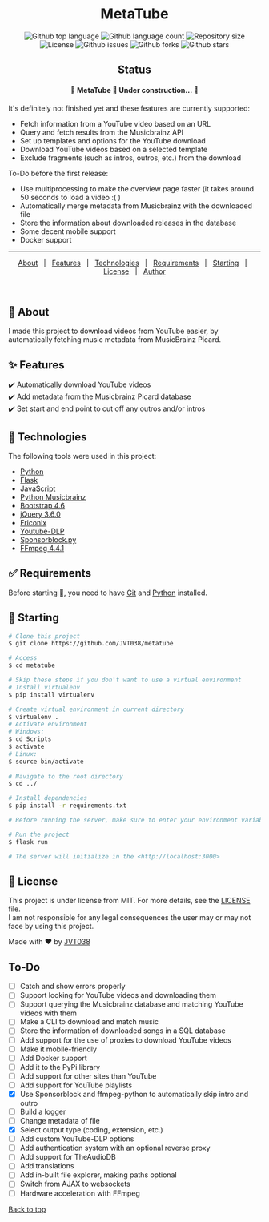 <!-- <div align="center" id="top"> 
  <img src="./.github/app.gif" alt="metatube" />

  &#xa0;

  <a href="https://metatube.netlify.app">Demo</a>
</div> -->
<h1 align="center">MetaTube</h1>

<p align="center">
  <img alt="Github top language" src="https://img.shields.io/github/languages/top/JVT038/metatube">

  <img alt="Github language count" src="https://img.shields.io/github/languages/count/JVT038/metatube">

  <img alt="Repository size" src="https://img.shields.io/github/repo-size/JVT038/metatube">

  <img alt="License" src="https://img.shields.io/github/license/JVT038/metatube">

  <img alt="Github issues" src="https://img.shields.io/github/issues/JVT038/metatube" />

  <img alt="Github forks" src="https://img.shields.io/github/forks/JVT038/metatube" />

  <img alt="Github stars" src="https://img.shields.io/github/stars/JVT038/metatube" />
</p>

<h2 align="center">Status</h2>

<h4 align="center"> 
	🚧  MetaTube 🚀 Under construction...  🚧 <br/>
</h4>
<p>
  It's definitely not finished yet and these features are currently supported:

  - Fetch information from a YouTube video based on an URL
  - Query and fetch results from the Musicbrainz API
  - Set up templates and options for the YouTube download
  - Download YouTube videos based on a selected template
  - Exclude fragments (such as intros, outros, etc.) from the download

  To-Do before the first release:

  - Use multiprocessing to make the overview page faster (it takes around 50 seconds to load a video :( )
  - Automatically merge metadata from Musicbrainz with the downloaded file
  - Store the information about downloaded releases in the database
  - Some decent mobile support
  - Docker support
</p>

<hr>

<p align="center">
  <a href="#dart-about">About</a> &#xa0; | &#xa0; 
  <a href="#sparkles-features">Features</a> &#xa0; | &#xa0;
  <a href="#rocket-technologies">Technologies</a> &#xa0; | &#xa0;
  <a href="#white_check_mark-requirements">Requirements</a> &#xa0; | &#xa0;
  <a href="#checkered_flag-starting">Starting</a> &#xa0; | &#xa0;
  <a href="#memo-license">License</a> &#xa0; | &#xa0;
  <a href="https://github.com/JVT038" target="_blank">Author</a>
</p>

<br>

## :dart: About ##

I made this project to download videos from YouTube easier, by automatically fetching music metadata from MusicBrainz Picard. 

## :sparkles: Features ##

:heavy_check_mark: Automatically download YouTube videos <br/>
:heavy_check_mark: Add metadata from the Musicbrainz Picard database <br/>
:heavy_check_mark: Set start and end point to cut off any outros  and/or intros

## :rocket: Technologies ##

The following tools were used in this project:

- [Python](https://python.org/)
- [Flask](https://flask.palletsprojects.com/en/2.0.x/)
- [JavaScript](https://www.javascript.com/)
- [Python Musicbrainz](https://python-musicbrainzngs.readthedocs.io)
- [Bootstrap 4.6](https://getbootstrap.com/docs/4.6)
- [jQuery 3.6.0](https://jquery.com/)
- [Friconix](https://friconix.com/)
- [Youtube-DLP](https://github.com/yt-dlp/yt-dlp)
- [Sponsorblock.py](https://github.com/wasi-master/sponsorblock.py)
- [FFmpeg 4.4.1](https://ffmpeg.org/)

## :white_check_mark: Requirements ##

Before starting :checkered_flag:, you need to have [Git](https://git-scm.com) and [Python](https://python.org) installed.

## :checkered_flag: Starting ##
```bash
# Clone this project
$ git clone https://github.com/JVT038/metatube

# Access
$ cd metatube

# Skip these steps if you don't want to use a virtual environment
# Install virtualenv
$ pip install virtualenv

# Create virtual environment in current directory
$ virtualenv .
# Activate environment
# Windows:
$ cd Scripts
$ activate
# Linux:
$ source bin/activate
 
# Navigate to the root directory
$ cd ../

# Install dependencies
$ pip install -r requirements.txt

# Before running the server, make sure to enter your environment variables in example.flaskenv and rename example.flaskenv to .flaskenv, so remove 'example'.

# Run the project
$ flask run

# The server will initialize in the <http://localhost:3000>
```

## :memo: License ##

This project is under license from MIT. For more details, see the [LICENSE](LICENSE) file.<br/>
I am not responsible for any legal consequences the user may or may not face by using this project.


Made with :heart: by <a href="https://github.com/JVT038" target="_blank">JVT038</a>

## To-Do

- [ ] Catch and show errors properly
- [ ] Support looking for YouTube videos and downloading them
- [ ] Support querying the Musicbrainz database and matching YouTube videos with them
- [ ] Make a CLI to download and match music
- [ ] Store the information of downloaded songs in a SQL database
- [ ] Add support for the use of proxies to download YouTube videos
- [ ] Make it mobile-friendly
- [ ] Add Docker support
- [ ] Add it to the PyPi library
- [ ] Add support for other sites than YouTube
- [ ] Add support for YouTube playlists
- [X] Use Sponsorblock and ffmpeg-python to automatically skip intro and outro
- [ ] Build a logger
- [ ] Change metadata of file
- [X] Select output type (coding, extension, etc.)
- [ ] Add custom YouTube-DLP options
- [ ] Add authentication system with an optional reverse proxy
- [ ] Add support for TheAudioDB
- [ ] Add translations
- [ ] Add in-built file explorer, making paths optional
- [ ] Switch from AJAX to websockets
- [ ] Hardware acceleration with FFmpeg
&#xa0;

<a href="#top">Back to top</a>
